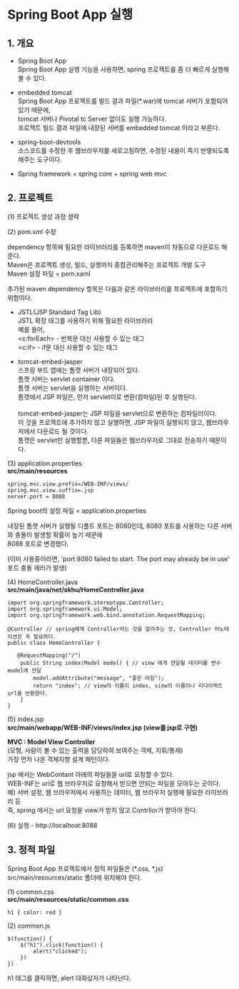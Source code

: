 # Spring Boot App 실행   
## 1. 개요     
- Spring Boot App  
Spring Boot App 실행 기능을 사용하면, spring 프로젝트를 좀 더 빠르게 실행해 볼 수 있다.    

- embedded tomcat   
Spring Boot App 프로젝트를 빌드 결과 파일(*.war)에 tomcat 서버가 포함되어 있기 때문에,   
tomcat 서버나 Pivotal tc Server 없이도 실행 가능하다.    
프로젝트 빌드 결과 파일에 내장된 서버를 embedded tomcat 이라고 부른다.    

- spring-boot-devtools          
소스코드를 수정한 후 웹브라우저를 새로고침하면, 수정된 내용이 즉기 반영되도록 해주는 도구이다.    
    
- Spring framework = spring core + spring web mvc   

## 2. 프로젝트   
(1) 프로젝트 생성 과정 생략  

(2) pom.xml 수정  

dependency 항목에 필요한 라이브러리를 등록하면 maven이 자동으로 다운로드 해준다.   
Maven은 프로젝트 생성, 빌드, 실행까지 종합관리해주는 프로젝트 개발 도구   
Maven 설정 파일 = pom.xaml  

추가된 maven dependency 항목은 다음과 같은 라이브러리를 프로젝트에 포함하기 위함이다.     

- JSTL(JSP Standard Tag Lib)    
JSTL 확장 태그를 사용하기 위해 필요한 라이브러리    
예를 들어,   
<c:forEach> - 반복문 대신 사용할 수 있는 태그    
<c:if> - if문 대신 사용할 수 있는 태그     

- tomcat-embed-jasper  
스프링 부트 앱에는 톰캣 서버가 내장되어 있다.    
톰캣 서버는 servlet container 이다.  
톰캣 서버는 servlet을 실행하는 서버이다.   
톰캣에서 JSP 파일은, 먼저 servlet이로 변환(컴파일)된 후 실행된다.  </br></br>
tomcat-embed-jasper는 JSP 파일을 servlet으로 변환하는 컴파일러이다.  
이 것을 프로젝트에 추가하지 않고 실행하면, JSP 파일이 실행되지 않고, 웹브라우저에서 다운로드 될 것이다.   
톰캣은 servlet만 실행할뿐, 다른 파일들은 웹브라우저로 그대로 전송하기 때문이다.  

(3) application.properties  
**src/main/resources**  
```
spring.mvc.view.prefix=/WEB-INF/views/
spring.mvc.view.suffix=.jsp
server.port = 8088
```
Spring boot의 설정 파일 = application.properties  

내장된 톰캣 서버가 실행될 디폴트 포트는 8080인데, 8080 포트를 사용하는 다른 서버와 충돌이 발생할 확률이 높기 때문에  
8088 포트로 변경했다.  

(이미 사용중이라면, 'port 8080 failed to start. The port may already be in use' 포트 충돌 에러가 발생)  

(4) HomeController.java  
**src/main/java/net/skhu/HomeController.java**  
```
import org.springframework.stereotype.Controller;
import org.springframework.ui.Model;
import org.springframework.web.bind.annotation.RequestMapping;

@Controller // spring에게 Controller라는 것을 알려주는 것, Controller 어노테이션은 꼭 필요하다. 
public class HomeController {
   
   @RequestMapping("/")   
    public String index(Model model) { // view 에게 전달될 데이터를 변수 model에 전달 
        model.addAttribute("message", "좋은 아침");
        return "index"; // view의 이름이 index, view의 이름이나 리다이렉트 url을 반환한다.
    }
}
```

(5) index.jsp  
**src/main/webapp/WEB-INF/views/index.jsp (view를 jsp로 구현)**   

**MVC : Model View Controller**    
(모형, 사람이 볼 수 있는 출력을 담당하여 보여주는 객체, 지휘/통제)       
가장 먼저 나온 객체지향 설계 패턴이다.    

jsp 에서는 WebContant 아래의 파일들을 url로 요청할 수 있다.    
WEB-INF는 url로 웹 브라우저로 요청해서 받으면 안되는 파일을 모아두는 곳이다.  
예) 서버 설정, 웹 브라우저에서 사용하는 데이터, 웹 브라우저 실행에 필요한 라이브러리 등    
즉, spring 에서는 url 요청을 view가 받지 않고 Contrllor가 받아야 한다.   

(6) 실행 - http://localhost:8088  


## 3. 정적 파일    
Spring Boot App 프로젝트에서 정적 파일들은 (*.css, *.js)  
src/main/resources/static 폴더에 위치해야 한다.  

(1) common.css  
**src/main/resources/static/common.css**  
```
h1 { color: red }
```

(2) common.js    
```
$(function() {
	$("h1").click(function() {
		alert("clicked");
	})
})
```
h1 태그를 클릭하면, alert 대화상자가 나타난다.    
